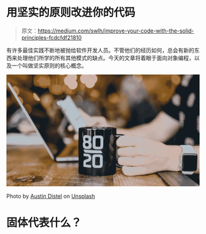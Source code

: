 # 用坚实的原则改进你的代码

> 原文：<https://medium.com/swlh/improve-your-code-with-the-solid-principles-fcdcfdf21810>

有许多最佳实践不断地被抛给软件开发人员。不管他们的经历如何，总会有新的东西来处理他们所学的所有其他模式的缺点。今天的文章将着眼于面向对象编程，以及一个叫做坚实原则的核心概念。

![](img/9ecff1be28bf0afc51d82c1630d787ca.png)

Photo by [Austin Distel](https://unsplash.com/@austindistel?utm_source=unsplash&utm_medium=referral&utm_content=creditCopyText) on [Unsplash](https://unsplash.com/search/photos/solid-principles?utm_source=unsplash&utm_medium=referral&utm_content=creditCopyText)

# 固体代表什么？